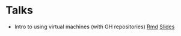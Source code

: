 
# Talks

* Intro to using virtual machines (with GH repositories) [Rmd](docs/2022-VM/VM-2022.Rmd) [Slides](https://eeholmes.github.io/Talks/2022-VM/VM-2022.html)

